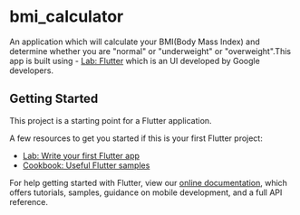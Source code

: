 # bmi_calculator

An application which will calculate your BMI(Body Mass Index) and determine whether you are "normal" or "underweight" or "overweight".This app is built using - [Lab: Flutter](https://flutter.dev/docs/get-started/codelab) which is an UI developed by Google developers.

## Getting Started

This project is a starting point for a Flutter application.

A few resources to get you started if this is your first Flutter project:

- [Lab: Write your first Flutter app](https://flutter.dev/docs/get-started/codelab)
- [Cookbook: Useful Flutter samples](https://flutter.dev/docs/cookbook)

For help getting started with Flutter, view our
[online documentation](https://flutter.dev/docs), which offers tutorials,
samples, guidance on mobile development, and a full API reference.
